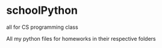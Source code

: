 # schoolPython
all for CS programming class

All my python files for homeworks in their respective folders